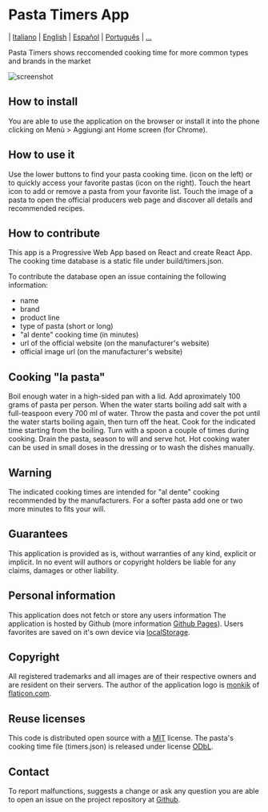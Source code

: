 # Pasta Timers App

| [Italiano](https://github.com/jenkin/pasta-timers-app/blob/master/README.md) | [English](https://github.com/jenkin/pasta-timers-app/blob/master/README-en.md) | [Español](https://github.com/jenkin/pasta-timers-app/blob/master/README-es.md) | [Português](https://github.com/jenkin/pasta-timers-app/blob/master/README-pt.md) | [...](https://github.com/jenkin/pasta-timers-app/issues/15)

Pasta Timers shows reccomended cooking time for more common types and brands in the market

![screenshot](https://repository-images.githubusercontent.com/214686946/4b0a8980-ed27-11e9-827f-88954c137291)

## How to install

You are able to use the application on the browser or install it into the phone clicking on Menù > Aggiungi ant Home screen (for Chrome).

## How to use it

Use the lower buttons to find your pasta cooking time. (icon on the left)
or to quickly access your favorite pastas (icon on the right).
Touch the heart icon to add or remove a pasta from your favorite list.
Touch the image of a pasta to open the official producers web page and discover all details and recommended recipes.

## How to contribute

This app is a Progressive Web App based on React and create React App.
The cooking time database is a static file under build/timers.json.

To contribute the database open an issue containing the following information:

* name
* brand
* product line
* type of pasta (short or long)
* "al dente" cooking time (in minutes)
* url of the official website (on the manufacturer's website)
* official image url (on the manufacturer's website)

## Cooking "la pasta"

Boil enough water in a high-sided pan with a lid.
Add aproximately 100 grams of pasta per person.
When the water starts boiling add salt with a full-teaspoon every 700 ml of water.
Throw the pasta and cover the pot until the water starts boiling again, then turn off the heat.
Cook for the indicated time starting from the boiling.
Turn with a spoon a couple of times during cooking.
Drain the pasta, season to will and serve hot.
Hot cooking water can be used in small doses in the dressing or to wash the dishes manually.

## Warning

The indicated cooking times are intended for "al dente" cooking recommended by the manufacturers.
For a softer pasta add one or two more minutes to fits your will.

## Guarantees

This application is provided as is, without warranties of any kind, explicit or implicit.
In no event will authors or copyright holders be liable for any claims, damages or other liability.

## Personal information

This application does not fetch or store any users information
The application is hosted by Github (more information <a href="https://pages.github.com/" rel="noopener noreferrer" target="_blank">Github Pages</a>).
Users favorites are saved on it's own device via  <a href="https://developer.mozilla.org/en-US/docs/Web/API/Window/localStorage" rel="noopener noreferrer" target="_blank">localStorage</a>.

## Copyright

All registered trademarks and all images are of their respective owners and are resident on their servers.
The author of the application logo is <a href="https://www.flaticon.com/authors/monkik" title="monkik">monkik</a> of <a href="https://www.flaticon.com/" title="Flaticon">flaticon.com</a>.

## Reuse licenses

This code is distributed open source with a  <a href="https://tldrlegal.com/license/mit-license" rel="noopener noreferrer" target="_blank">MIT</a> license.
The pasta's cooking time file (timers.json) is released under license <a href="https://tldrlegal.com/license/odc-open-database-license-(odbl)" rel="noopener noreferrer" target="_blank">ODbL</a>.

## Contact

To report malfunctions, suggests a change or ask any question you are able to open an issue on the project repository at <a href="https://github.com/jenkin/pasta-timers-app/issues" rel="noopener noreferrer" target="_blank">Github</a>.
